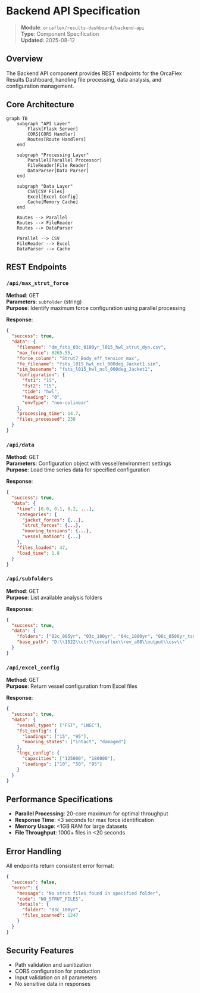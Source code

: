 # Backend API Specification

> **Module**: `orcaflex/results-dashboard/backend-api`  
> **Type**: Component Specification  
> **Updated**: 2025-08-12  

## Overview

The Backend API component provides REST endpoints for the OrcaFlex Results Dashboard, handling file processing, data analysis, and configuration management.

## Core Architecture

```mermaid
graph TB
    subgraph "API Layer"
        Flask[Flask Server]
        CORS[CORS Handler]
        Routes[Route Handlers]
    end
    
    subgraph "Processing Layer"
        Parallel[Parallel Processor]
        FileReader[File Reader]
        DataParser[Data Parser]
    end
    
    subgraph "Data Layer"
        CSV[CSV Files]
        Excel[Excel Config]
        Cache[Memory Cache]
    end
    
    Routes --> Parallel
    Routes --> FileReader
    Routes --> DataParser
    
    Parallel --> CSV
    FileReader --> Excel
    DataParser --> Cache
```

## REST Endpoints

### `/api/max_strut_force`
**Method**: GET  
**Parameters**: `subfolder` (string)  
**Purpose**: Identify maximum force configuration using parallel processing

**Response**:
```json
{
  "success": true,
  "data": {
    "filename": "dm_fsts_03c_0100yr_l015_hwl_strut_dyn.csv",
    "max_force": 8265.55,
    "force_column": "Strut7_Body_eff_tension_max",
    "fe_filename": "fsts_l015_hwl_ncl_000deg_Jacket1.sim",
    "sim_basename": "fsts_l015_hwl_ncl_000deg_Jacket1",
    "configuration": {
      "fst1": "15",
      "fst2": "15", 
      "tide": "hwl",
      "heading": "0",
      "envType": "non-colinear"
    },
    "processing_time": 14.7,
    "files_processed": 238
  }
}
```

### `/api/data`  
**Method**: GET  
**Parameters**: Configuration object with vessel/environment settings  
**Purpose**: Load time series data for specified configuration

**Response**:
```json
{
  "success": true,
  "data": {
    "time": [0.0, 0.1, 0.2, ...],
    "categories": {
      "jacket_forces": {...},
      "strut_forces": {...},
      "mooring_tensions": {...},
      "vessel_motion": {...}
    },
    "files_loaded": 47,
    "load_time": 1.8
  }
}
```

### `/api/subfolders`
**Method**: GET  
**Purpose**: List available analysis folders

**Response**:
```json
{
  "success": true,
  "data": {
    "folders": ["02c_005yr", "03c_100yr", "04c_1000yr", "06c_0500yr_tsunami"],
    "base_path": "D:\\1522\\ctr7\\orcaflex\\rev_a08\\output\\csv\\"
  }
}
```

### `/api/excel_config`
**Method**: GET  
**Purpose**: Return vessel configuration from Excel files

**Response**:
```json
{
  "success": true,
  "data": {
    "vessel_types": ["FST", "LNGC"],
    "fst_config": {
      "loadings": ["15", "95"],
      "mooring_states": ["intact", "damaged"]
    },
    "lngc_config": {
      "capacities": ["125000", "180000"],
      "loadings": ["10", "50", "95"]
    }
  }
}
```

## Performance Specifications

- **Parallel Processing**: 20-core maximum for optimal throughput
- **Response Time**: &lt;3 seconds for max force identification  
- **Memory Usage**: &lt;1GB RAM for large datasets
- **File Throughput**: 1000+ files in &lt;20 seconds

## Error Handling

All endpoints return consistent error format:
```json
{
  "success": false,
  "error": {
    "message": "No strut files found in specified folder",
    "code": "NO_STRUT_FILES",
    "details": {
      "folder": "03c_100yr",
      "files_scanned": 1247
    }
  }
}
```

## Security Features

- Path validation and sanitization
- CORS configuration for production
- Input validation on all parameters
- No sensitive data in responses
